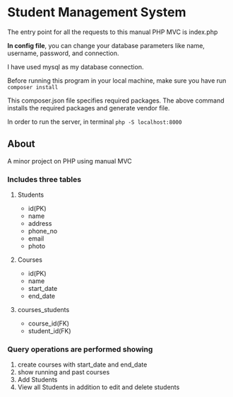 # Student Management System #

The entry point for all the requests to this manual PHP MVC is index.php

<b>In config file</b>,
	you can change your database parameters like name, username, password, and connection.

I have used mysql as my database connection.

Before running this program in your local machine, make sure you have run 
        ``` composer install ```

This composer.json file specifies required packages. The above command installs the required packages and generate vendor file.

In order to run the server, in terminal ```php -S localhost:8000```

## About ##
A minor project on PHP using manual MVC

### Includes three tables ###
1. Students
	* id(PK)
	* name
	* address
	* phone_no
	* email
	* photo

2. Courses
	* id(PK)
	* name
	* start_date
	* end_date

3. courses_students
	* course_id(FK)
	* student_id(FK)

### Query operations are performed showing ###

1. create courses with start_date and end_date
2. show running and past courses
3. Add Students
4. View all Students in addition to edit and delete students
